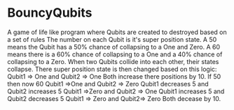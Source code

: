 # BouncyQubits
A game of life like program where Qubits are created to destroyed based on a set of rules
The number on each Qubit is it's super position state. A 50 means the Qubit has a 50% chance of collapsing
to a One and Zero. A 60 means there is a 60% chance of collapsing to a One and a 40% chance of collapsing
to a Zero. When two Qubits collide into each other, their states collapse. There super position state is then 
changed based on this logic:
Qubit1  => One  and Qubit2 => One   Both increase there positions by 10.  If 50 then now 60
Qubit1 =>One and Qubit2 => Zero  Qubit1 decreases 5 and Qubit2 increases 5
Qubit1 =>Zero and Qubit2 => One  Qubit1 increases 5 and Qubit2 decreases 5
Qubit1 => Zero and Qubit2=> Zero Both decease by 10. 

